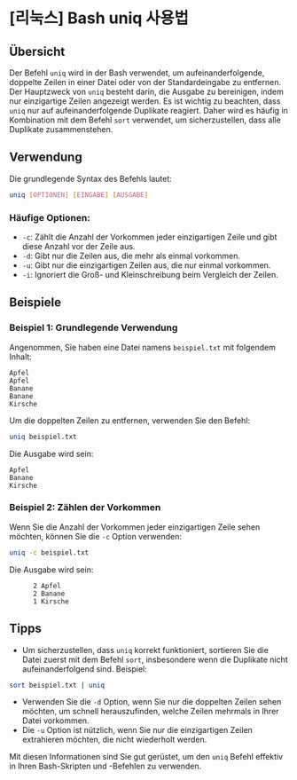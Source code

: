 # [리눅스] Bash uniq 사용법

## Übersicht
Der Befehl `uniq` wird in der Bash verwendet, um aufeinanderfolgende, doppelte Zeilen in einer Datei oder von der Standardeingabe zu entfernen. Der Hauptzweck von `uniq` besteht darin, die Ausgabe zu bereinigen, indem nur einzigartige Zeilen angezeigt werden. Es ist wichtig zu beachten, dass `uniq` nur auf aufeinanderfolgende Duplikate reagiert. Daher wird es häufig in Kombination mit dem Befehl `sort` verwendet, um sicherzustellen, dass alle Duplikate zusammenstehen.

## Verwendung
Die grundlegende Syntax des Befehls lautet:

```bash
uniq [OPTIONEN] [EINGABE] [AUSGABE]
```

### Häufige Optionen:
- `-c`: Zählt die Anzahl der Vorkommen jeder einzigartigen Zeile und gibt diese Anzahl vor der Zeile aus.
- `-d`: Gibt nur die Zeilen aus, die mehr als einmal vorkommen.
- `-u`: Gibt nur die einzigartigen Zeilen aus, die nur einmal vorkommen.
- `-i`: Ignoriert die Groß- und Kleinschreibung beim Vergleich der Zeilen.

## Beispiele
### Beispiel 1: Grundlegende Verwendung
Angenommen, Sie haben eine Datei namens `beispiel.txt` mit folgendem Inhalt:

```
Apfel
Apfel
Banane
Banane
Kirsche
```

Um die doppelten Zeilen zu entfernen, verwenden Sie den Befehl:

```bash
uniq beispiel.txt
```

Die Ausgabe wird sein:

```
Apfel
Banane
Kirsche
```

### Beispiel 2: Zählen der Vorkommen
Wenn Sie die Anzahl der Vorkommen jeder einzigartigen Zeile sehen möchten, können Sie die `-c` Option verwenden:

```bash
uniq -c beispiel.txt
```

Die Ausgabe wird sein:

```
      2 Apfel
      2 Banane
      1 Kirsche
```

## Tipps
- Um sicherzustellen, dass `uniq` korrekt funktioniert, sortieren Sie die Datei zuerst mit dem Befehl `sort`, insbesondere wenn die Duplikate nicht aufeinanderfolgend sind. Beispiel:

```bash
sort beispiel.txt | uniq
```

- Verwenden Sie die `-d` Option, wenn Sie nur die doppelten Zeilen sehen möchten, um schnell herauszufinden, welche Zeilen mehrmals in Ihrer Datei vorkommen.
- Die `-u` Option ist nützlich, wenn Sie nur die einzigartigen Zeilen extrahieren möchten, die nicht wiederholt werden.

Mit diesen Informationen sind Sie gut gerüstet, um den `uniq` Befehl effektiv in Ihren Bash-Skripten und -Befehlen zu verwenden.